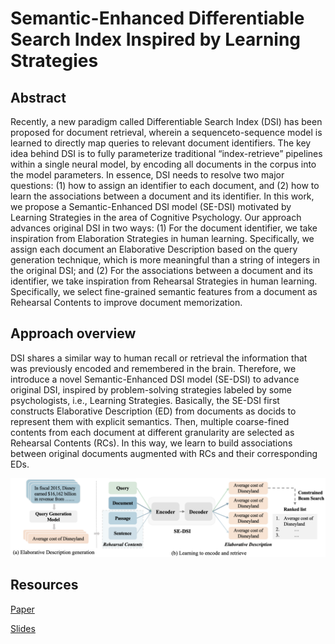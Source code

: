 # Semantic-Enhanced Differentiable Search Index Inspired by Learning Strategies

## Abstract

Recently, a new paradigm called Differentiable Search Index (DSI) has been proposed for document retrieval, wherein a sequenceto-sequence model is learned to directly map queries to relevant document identifiers. The key idea behind DSI is to fully parameterize traditional “index-retrieve” pipelines within a single neural model, by encoding all documents in the corpus into the model parameters. In essence, DSI needs to resolve two major questions: (1) how to assign an identifier to each document, and (2) how to learn the associations between a document and its identifier. In this work, we propose a Semantic-Enhanced DSI model (SE-DSI) motivated by Learning Strategies in the area of Cognitive Psychology. Our approach advances original DSI in two ways: (1) For the document identifier, we take inspiration from Elaboration Strategies in human learning. Specifically, we assign each document an Elaborative Description based on the query generation technique, which is more meaningful than a string of integers in the original DSI; and (2) For the associations between a document and its identifier, we take inspiration from Rehearsal Strategies in human learning. Specifically, we select fine-grained semantic features from a document as Rehearsal Contents to improve document memorization.

## Approach overview
DSI shares a similar way to human recall or retrieval the information that was previously encoded and remembered in the brain. Therefore, we introduce a novel Semantic-Enhanced DSI model (SE-DSI) to advance original DSI, inspired by problem-solving strategies labeled by some psychologists, i.e., Learning Strategies. Basically, the SE-DSI first constructs Elaborative Description (ED) from documents as docids to represent them with explicit semantics. Then, multiple coarse-fined contents from each document at different granularity are selected as Rehearsal Contents (RCs). In this way, we learn to build associations between original documents augmented with RCs and their corresponding EDs.

![An overview of our SE-DSI model. (a) We employ a query generation module to obtain ED from a document as its docid. (b) In the indexing phase, we propose to pair the original document and Rehearsal Contents (i.e., passage-level and sentence-level information) with the corresponding docid, respectively. In the retrieval phase, the docids are generated from the query, and a rank list of potentially-relevant documents is returned via beam search.](resources/overview.png)


## Resources

[Paper](resources/KDD23-Semantic-Enhanced_Differentiable_Search_Index_Inspired_by_Learning_Strategies.pdf)

[Slides](resources/Introduction_to_GR.pdf)
